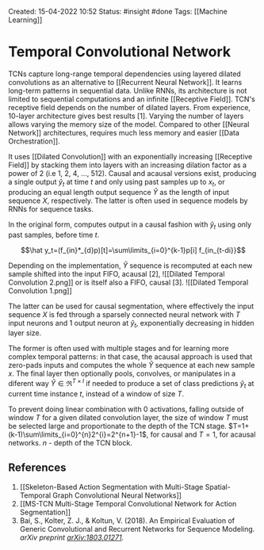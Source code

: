Created: 15-04-2022 10:52
Status: #insight #done
Tags: [[Machine Learning]]

# Temporal Convolutional Network
TCNs capture long-range temporal dependencies using layered dilated convolutions as an alternative to [[Recurrent Neural Network]]. It learns long-term patterns in sequential data. Unlike RNNs, its architecture is not limited to sequential computations and an infinite [[Receptive Field]]. TCN's receptive field depends on the number of dilated layers. From experience, 10-layer architecture gives best results [1]. Varying the number of layers allows varying the memory size of the model. Compared to other [[Neural Network]] architectures, requires much less memory and easier [[Data Orchestration]].

It uses [[Dilated Convolution]] with an exponentially increasing [[Receptive Field]] by stacking them into layers with an increasing dilation factor as a power of 2 (i.e 1, 2, 4, ..., 512). Causal and acausal versions exist, producing a single output $\hat y_t$ at time $t$ and only using past samples up to $x_t$, or producing an equal length output sequence $\hat Y$ as the length of input sequence $X$, respectively. The latter is often used in sequence models by RNNs for sequence tasks.

In the original form, computes output in a causal fashion with $\hat y_t$ using only past samples, before time $t$.

$$\hat y_t=(f_{in}*_{d}p)[t]=\sum\limits_{i=0}^{k-1}p[i] f_{in_{t-di}}$$

Depending on the implementation, $\hat Y$ sequence is recomputed at each new sample shifted into the input FIFO, acausal [2], 
![[Dilated Temporal Convolution 2.png]]
or is itself also a FIFO, causal [3].
![[Dilated Temporal Convolution 1.png]]

The latter can be used for causal segmentation, where effectively the input sequence $X$ is fed through a sparsely connected neural network with $T$ input neurons and 1 output neuron at $\hat y_t$, exponentially decreasing in hidden layer size.

The former is often used with multiple stages and for learning more complex temporal patterns: in that case, the acausal approach is used that zero-pads inputs and computes the whole $\hat Y$ sequence at each new sample $x$. The final layer then optionally pools, convolves, or manipulates in a diferent way $\hat Y\in\Re^{T\times l}$ if needed to produce a set of class predictions $\hat y_t$ at current time instance $t$, instead of a window of size $T$.

To prevent doing linear combination with 0 activations, falling outside of window $T$ for a given dilated convolution layer, the size of window $T$ must be selected large and proportionate to the depth of the TCN stage.
$T=1+(k-1)\sum\limits_{i=0}^{n}2^{i}=2^{n+1}-1$, for causal and
$T=1$, for acausal networks.
$n$ - depth of the TCN block.
## References
1. [[Skeleton-Based Action Segmentation with Multi-Stage Spatial-Temporal Graph Convolutional Neural Networks]]
2. [[MS-TCN Multi-Stage Temporal Convolutional Network for Action Segmentation]]
3. Bai, S., Kolter, Z. J., & Koltun, V. (2018). An Empirical Evaluation of Generic Convolutional and Recurrent Networks for Sequence Modeling. _arXiv preprint [arXiv:1803.01271](https://arxiv.org/abs/1803.01271)._